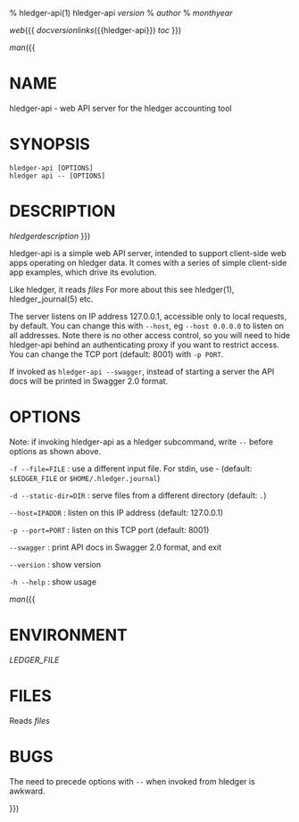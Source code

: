 % hledger-api(1) hledger-api _version_
% _author_
% _monthyear_

_web_({{
_docversionlinks_({{hledger-api}})
_toc_
}})

_man_({{
# NAME

hledger-api - web API server for the hledger accounting tool

# SYNOPSIS

`hledger-api [OPTIONS]`\
`hledger api -- [OPTIONS]`

# DESCRIPTION

_hledgerdescription_
}})

hledger-api is a simple web API server, intended to support
client-side web apps operating on hledger data. It comes with a series
of simple client-side app examples, which drive its evolution.

Like hledger, it reads _files_
For more about this see hledger(1), hledger_journal(5) etc.

The server listens on IP address 127.0.0.1, accessible only to local requests, by default.
You can change this with `--host`, eg `--host 0.0.0.0` to listen on all addresses.
Note there is no other access control, so you will need to hide
hledger-api behind an authenticating proxy if you want to restrict access.
You can change the TCP port (default: 8001) with `-p PORT`.

If invoked as `hledger-api --swagger`, instead of starting a server
the API docs will be printed in Swagger 2.0 format.

# OPTIONS

Note: if invoking hledger-api as a hledger subcommand, write `--` before options as shown above.

`-f --file=FILE`
: use a different input file. For stdin, use - (default: `$LEDGER_FILE` or `$HOME/.hledger.journal`)

`-d --static-dir=DIR`
: serve files from a different directory (default: `.`)

`--host=IPADDR`
: listen on this IP address (default: 127.0.0.1)

`-p --port=PORT`
: listen on this TCP port (default: 8001)

`--swagger`
: print API docs in Swagger 2.0 format, and exit

`--version`
: show version

`-h --help`
: show usage


_man_({{

# ENVIRONMENT

_LEDGER_FILE_

# FILES

Reads _files_

# BUGS

The need to precede options with `--` when invoked from hledger is awkward.

}})
